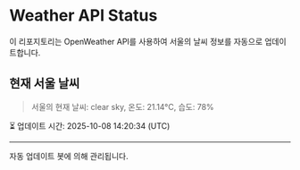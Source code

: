 
# Weather API Status

이 리포지토리는 OpenWeather API를 사용하여 서울의 날씨 정보를 자동으로 업데이트합니다.

## 현재 서울 날씨
> 서울의 현재 날씨: clear sky, 온도: 21.14°C, 습도: 78%

⏳ 업데이트 시간: 2025-10-08 14:20:34 (UTC)

---
자동 업데이트 봇에 의해 관리됩니다.
